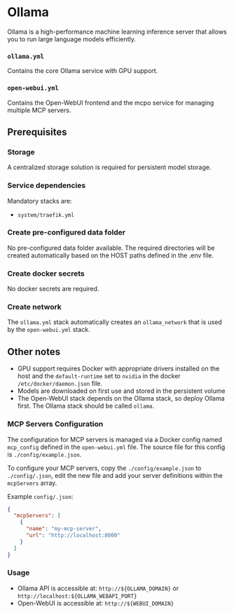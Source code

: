 # Ollama

Ollama is a high-performance machine learning inference server that allows you to run large language models efficiently.

### `ollama.yml`
Contains the core Ollama service with GPU support.

### `open-webui.yml`
Contains the Open-WebUI frontend and the mcpo service for managing multiple MCP servers.

## Prerequisites
### Storage
A centralized storage solution is required for persistent model storage.

### Service dependencies
Mandatory stacks are:
- `system/traefik.yml`

### Create pre-configured data folder
No pre-configured data folder available. The required directories will be created automatically based on the HOST paths defined in the .env file.

### Create docker secrets
No docker secrets are required.

### Create network
The `ollama.yml` stack automatically creates an `ollama_network` that is used by the `open-webui.yml` stack.

## Other notes
- GPU support requires Docker with appropriate drivers installed on the host and the `default-runtime` set to `nvidia` in the docker `/etc/docker/daemon.json` file.
- Models are downloaded on first use and stored in the persistent volume
- The Open-WebUI stack depends on the Ollama stack, so deploy Ollama first. The Ollama stack should be called `ollama`. 

### MCP Servers Configuration

The configuration for MCP servers is managed via a Docker config named `mcp_config` defined in the `open-webui.yml` file. The source file for this config is `./config/example.json`.

To configure your MCP servers, copy the `./config/example.json` to `./config/.json`, edit the new file and add your server definitions within the `mcpServers` array.

Example `config/.json`:

```json
{
  "mcpServers": [
    {
      "name": "my-mcp-server",
      "url": "http://localhost:8000"
    }
  ]
}
```

### Usage
- Ollama API is accessible at: `http://${OLLAMA_DOMAIN}` or `http://localhost:${OLLAMA_WEBAPI_PORT}`
- Open-WebUI is accessible at: `http://${WEBUI_DOMAIN}`